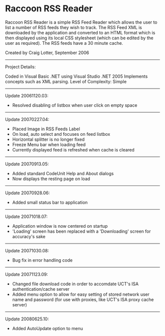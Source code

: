 Raccoon RSS Reader
==================

Raccoon RSS Reader is a simple RSS Feed Reader which allows the user to list a number of RSS feeds they wish to track. The RSS Feed XML is downloaded by the application and converted to an HTML format which is then displayed using its local CSS stylesheet (which can be edited by the user as required). The RSS feeds have a 30 minute cache.

Created by Craig Lotter, September 2006

*********************************

Project Details:

Coded in Visual Basic .NET using Visual Studio .NET 2005
Implements concepts such as XML parsing.
Level of Complexity: Simple

*********************************

Update 20061120.03:

- Resolved disabling of listbox when user click on empty space

*********************************

Update 20070227.04:

- Placed Image in RSS Feeds Label
- On load, auto select and focuses on feed listbox
- Horizontal splitter is no longer fixed
- Freeze Menu bar when loading feed
- Currently displayed feed is refreshed when cache is cleared

*********************************

Update 20070913.05:

- Added standard CodeUnit Help and About dialogs
- Now displays the resting page on load

*********************************

Update 20070928.06:

- Added small status bar to application

*********************************

Update 20071018.07:

- Application window is now centered on startup
- 'Loading' screen has been replaced with a 'Downloading' screen for accuracy's sake

*********************************

Update 20071030.08:

- Bug fix in error handling code

*********************************

Update 20071123.09:

- Changed file download code in order to accomdate UCT's ISA authentication/cache server
- Added menu option to allow for easy setting of stored network user name and password (for use with proxies, like UCT's ISA proxy cache server)

*********************************

Update 20080625.10:

- Added AutoUpdate option to menu
